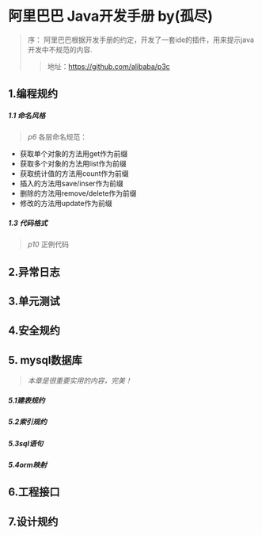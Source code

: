 # 阿里巴巴 Java开发手册 by(孤尽)

> 序： 阿里巴巴根据开发手册的约定，开发了一套ide的插件，用来提示java开发中不规范的内容.
>> 地址：https://github.com/alibaba/p3c

## 1.编程规约
##### 1.1 命名风格
> _p6_ 各层命名规范：
* 获取单个对象的方法用get作为前缀
* 获取多个对象的方法用list作为前缀
* 获取统计值的方法用count作为前缀
* 插入的方法用save/inser作为前缀
* 删除的方法用remove/delete作为前缀
* 修改的方法用update作为前缀
##### 1.3 代码格式
> _p10_ 正例代码



## 2.异常日志

## 3.单元测试
## 4.安全规约
## 5. **mysql数据库** 
> _本章是很重要实用的内容，完美！_
##### 5.1建表规约
##### 5.2索引规约
##### 5.3sql语句
##### 5.4orm映射

## 6.工程接口
## 7.设计规约
